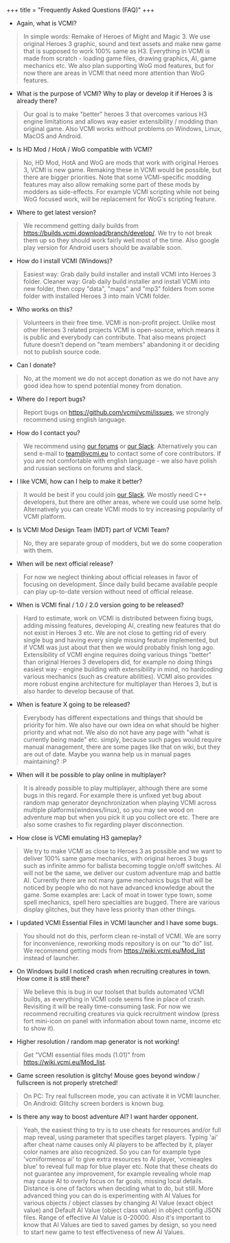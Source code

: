 +++
title = "Frequently Asked Questions (FAQ)"
+++

* Again, what is VCMI?

> In simple words: Remake of Heroes of Might and Magic 3. We use original Heroes 3 graphic, sound and text assets and make new game that is supposed to work 100% same as H3. Everything in VCMI is made from scratch - loading game files, drawing graphics, AI, game mechanics etc. We also plan supporting WoG mod features, but for now there are areas in VCMI that need more attention than WoG features.

* What is the purpose of VCMI? Why to play or develop it if Heroes 3 is already there?

> Our goal is to make "better" heroes 3 that overcomes various H3 engine limitations and allows way easier extensibility / modding than original game. Also VCMI works without problems on Windows, Linux, MacOS and Android.

* Is HD Mod / HotA / WoG compatible with VCMI?

> No, HD Mod, HotA and WoG are mods that work with original Heroes 3, VCMI is new game. Remaking these in VCMI would be possible, but there are bigger priorities. Note that some VCMI-specific modding features may also allow remaking some part of these mods by modders as side-effects. For example VCMI scripting while not being WoG focused work, will be replacement for WoG's scripting feature.

* Where to get latest version?

> We recommend getting daily builds from <https://builds.vcmi.download/branch/develop/>. We try to not break them up so they should work fairly well most of the time. Also google play version for Android users should be available soon.

* How do I install VCMI (Windows)?

> Easiest way: Grab daily build installer and install VCMI into Heroes 3 folder. Cleaner way: Grab daily build installer and install VCMI into new folder, then copy "data", "maps" and "mp3" folders from some folder with installed Heroes 3 into main VCMI folder.

* Who works on this?

> Volunteers in their free time. VCMI is non-profit project. Unlike most other Heroes 3 related projects VCMI is open-source, which means it is public and everybody can contribute. That also means project future doesn't depend on "team members" abandoning it or deciding not to publish source code.

* Can I donate?

> No, at the moment we do not accept donation as we do not have any good idea how to spend potential money from donation.

* Where do I report bugs?

> Report bugs on <https://github.com/vcmi/vcmi/issues>, we strongly recommend using english language.

* How do I contact you?

> We recommend using [our forums](https://forum.vcmi.eu/) or [our Slack](https://slack.vcmi.eu/). Alternatively you can send e-mail to team@vcmi.eu to contact some of core contributors. If you are not comfortable with english language - we also have polish and russian sections on forums and slack.

* I like VCMI, how can I help to make it better?

> It would be best if you could join [our Slack](https://slack.vcmi.eu/). We mostly need C++ developers, but there are other areas, where we could use some help. Alternatively you can create VCMI mods to try increasing popularity of VCMI platform.

* Is VCMI Mod Design Team (MDT) part of VCMI Team?

> No, they are separate group of modders, but we do some cooperation with them.

* When will be next official release?

> For now we neglect thinking about official releases in favor of focusing on development. Since daily build became available people can play up-to-date version without need of official release.

* When is VCMI final / 1.0 / 2.0 version going to be released?

> Hard to estimate, work on VCMI is distributed between fixing bugs, adding missing features, developing AI, creating new features that do not exist in Heroes 3 etc. We are not close to getting rid of every single bug and having every single missing feature implemented, but if VCMI was just about that then we would probably finish long ago. Extensibility of VCMI engine requires doing various things "better" than original Heroes 3 developers did, for example no doing things easiest way - engine building with extensibility in mind, no hardcoding various mechanics (such as creature abilities). VCMI also provides more robust engine architecture for multiplayer than Heroes 3, but is also harder to develop because of that.

* When is feature X going to be released?

> Everybody has different expectations and things that should be priority for him. We also have our own idea on what should be higher priority and what not. We also do not have any page with "what is currently being made" etc. simply, because such pages would require manual management, there are some pages like that on wiki, but they are out of date. Maybe you wanna help us in manual pages maintaining? :P

* When will it be possible to play online in multiplayer?

> It is already possible to play multiplayer, although there are some bugs in this regard. For example there is unfixed yet bug about random map generator deynchronization when playing VCMI across multiple platforms(windows/linux), so you may see wood on adventure map but when you pick it up you collect ore etc. There are also some crashes to fix regarding player disconnection.

* How close is VCMI emulating H3 gameplay?

> We try to make VCMI as close to Heroes 3 as possible and we want to deliver 100% same game mechanics, with original heroes 3 bugs such as infinite ammo for ballista becoming toggle on/off switches. AI will not be the same, we deliver our custom adventure map and battle AI. Currently there are not many game mechanics bugs that will be noticed by people who do not have advanced knowledge about the game. Some examples are: Lack of moat in tower type town, some spell mechanics, spell hero specialties are bugged. There are  various display glitches, but they have less priority than other things.

* I updated VCMI Essential Files in VCMI launcher and I have some bugs.

> You should not do this, perform clean re-install of VCMI. We are sorry for inconvenience, reworking mods repository is on our "to do" list. We recommend getting mods from <https://wiki.vcmi.eu/Mod_list> instead of launcher.

* On Windows build I noticed crash when recruiting creatures in town. How come it is still there?

> We believe this is bug in our toolset that builds automated VCMI builds, as everything in VCMI code seems fine in place of crash. Revisiting it will be really time-consuming task. For now we recommend recruiting creatures via quick recruitment window (press fort mini-icon on panel with information about town name, income etc to show it).

* Higher resolution / random map generator is not working!

> Get "VCMI essential files mods (1.01)" from <https://wiki.vcmi.eu/Mod_list>.

* Game screen resolution is glitchy! Mouse goes beyond window / fullscreen is not properly stretched!

> On PC: Try real fullscreen mode, you can activate it in VCMI launcher. On Android: Glitchy screen borders is known bug.

* Is there any way to boost adventure AI? I want harder opponent.

> Yeah, the easiest thing to try is to use cheats for resources and/or full map reveal, using parameter that specifies target players. Typing 'ai' after cheat name causes only AI players to be affected by it, player color names are also recognized. So you can for example type 'vcmiformenos ai' to give extra resources to AI player, 'vcmieagles blue' to reveal full map for blue player etc.  Note that these cheats do not guarantee any improvement, for example revealing whole map may cause AI to overly focus on far goals, missing local details. Distance is one of factors when deciding what to do, but still. More advanced thing you can do is experimenting with AI Values for various objects / object classes by changing AI Value (exact object value) and Default AI Value (object class value) in object config JSON files. Range of effective AI Value is 0-20000. Also it's important to know that AI Values are tied to saved games by design, so you need to start new game to test effectiveness of new AI Values.
